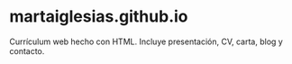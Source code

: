 # martaiglesias.github.io
Currículum web hecho con HTML. Incluye presentación, CV, carta, blog y contacto.

